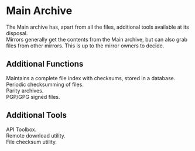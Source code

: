 # Main Archive
The Main archive has, apart from all the files, additional tools available at its disposal.  
Mirrors generally get the contents from the Main archive, but can also grab files from other mirrors. This is up to the mirror owners to decide.

## Additional Functions
Maintains a complete file index with checksums, stored in a database.  
Periodic checksumming of files.  
Parity archives.  
PGP/GPG signed files.

## Additional Tools
API Toolbox.  
Remote download utility.  
File checksum utility.
